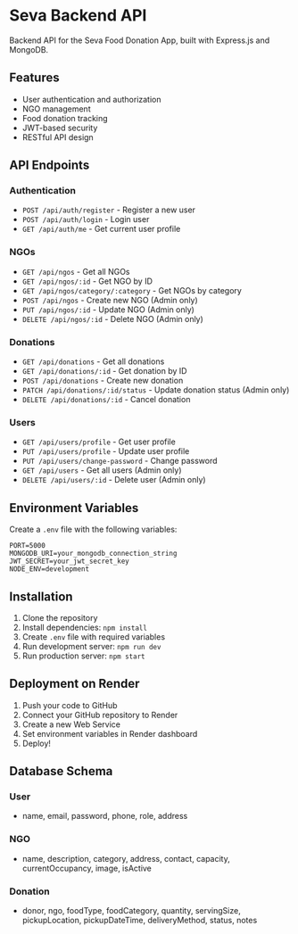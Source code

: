 # Seva Backend API

Backend API for the Seva Food Donation App, built with Express.js and MongoDB.

## Features

- User authentication and authorization
- NGO management
- Food donation tracking
- JWT-based security
- RESTful API design

## API Endpoints

### Authentication
- `POST /api/auth/register` - Register a new user
- `POST /api/auth/login` - Login user
- `GET /api/auth/me` - Get current user profile

### NGOs
- `GET /api/ngos` - Get all NGOs
- `GET /api/ngos/:id` - Get NGO by ID
- `GET /api/ngos/category/:category` - Get NGOs by category
- `POST /api/ngos` - Create new NGO (Admin only)
- `PUT /api/ngos/:id` - Update NGO (Admin only)
- `DELETE /api/ngos/:id` - Delete NGO (Admin only)

### Donations
- `GET /api/donations` - Get all donations
- `GET /api/donations/:id` - Get donation by ID
- `POST /api/donations` - Create new donation
- `PATCH /api/donations/:id/status` - Update donation status (Admin only)
- `DELETE /api/donations/:id` - Cancel donation

### Users
- `GET /api/users/profile` - Get user profile
- `PUT /api/users/profile` - Update user profile
- `PUT /api/users/change-password` - Change password
- `GET /api/users` - Get all users (Admin only)
- `DELETE /api/users/:id` - Delete user (Admin only)

## Environment Variables

Create a `.env` file with the following variables:

```
PORT=5000
MONGODB_URI=your_mongodb_connection_string
JWT_SECRET=your_jwt_secret_key
NODE_ENV=development
```

## Installation

1. Clone the repository
2. Install dependencies: `npm install`
3. Create `.env` file with required variables
4. Run development server: `npm run dev`
5. Run production server: `npm start`

## Deployment on Render

1. Push your code to GitHub
2. Connect your GitHub repository to Render
3. Create a new Web Service
4. Set environment variables in Render dashboard
5. Deploy!

## Database Schema

### User
- name, email, password, phone, role, address

### NGO
- name, description, category, address, contact, capacity, currentOccupancy, image, isActive

### Donation
- donor, ngo, foodType, foodCategory, quantity, servingSize, pickupLocation, pickupDateTime, deliveryMethod, status, notes 